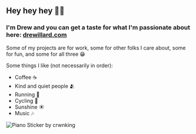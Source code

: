 ## Hey hey hey 🙋‍♂️

### I'm Drew and you can get a taste for what I'm passionate about here: [drewillard.com](https://drewillard.com/)

Some of my projects are for work, some for other folks I care about, some for fun, and some for all three 😁

Some things I like (not necessarily in order):
- Coffee ☕️
- Kind and quiet people 🫂
- Running 🏃
- Cycling 🚵
- Sunshine ☀️
- Music 🎶

![Piano Sticker by crwnking](https://github.com/user-attachments/assets/ca0a103c-8c40-4e0f-bd89-2ee785c43d48)

<!--
**dwilla/dwilla** is a ✨ _special_ ✨ repository because its `README.md` (this file) appears on your GitHub profile.

Here are some ideas to get you started:

- 🔭 I’m currently working on ...
- 🌱 I’m currently learning ...
- 👯 I’m looking to collaborate on ...
- 🤔 I’m looking for help with ...
- 💬 Ask me about ...
- 📫 How to reach me: ...
- 😄 Pronouns: ...
- ⚡ Fun fact: ...
-->
